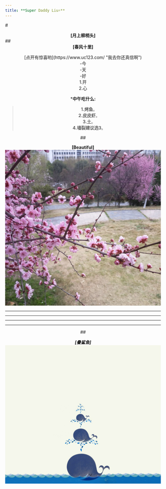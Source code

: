 ```yaml
---
title: **Super Daddy Liu☼**
---
```


#<center>**[月上柳梢头]**</center>
##<center>**[春风十里]**</center>
<center>[点开有惊喜哟](https://www.uc123.com/  "我去你还真信啊")<center>
-今<br>
-天<br>
-好<br>
1.开<br>
2.心<br>

***中午吃什么:**
>**1.烤鱼**。<br>
>**2.皮皮虾**。<br>
>**3.土**。<br>
>**4.墙裂建议选3**。
   
##<center>**[Beautiful]**</center>
![](super-daddy-liu/123456789.jpg)

***
*****
---
-----------
##<center>***[叠鲨鱼]***</center>
![](super-daddy-liu/43480_1002.jpg)